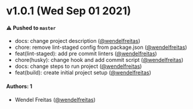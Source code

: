 # v1.0.1 (Wed Sep 01 2021)

#### ⚠️ Pushed to `master`

- docs: change project description ([@wendelfreitas](https://github.com/wendelfreitas))
- chore: remove lint-staged config from package.json ([@wendelfreitas](https://github.com/wendelfreitas))
- feat(lint-staged): add pre commit linters ([@wendelfreitas](https://github.com/wendelfreitas))
- chore(husky): change hook and add commit script ([@wendelfreitas](https://github.com/wendelfreitas))
- docs: change steps to run project ([@wendelfreitas](https://github.com/wendelfreitas))
- feat(build): create initial project setup ([@wendelfreitas](https://github.com/wendelfreitas))

#### Authors: 1

- Wendel Freitas ([@wendelfreitas](https://github.com/wendelfreitas))

